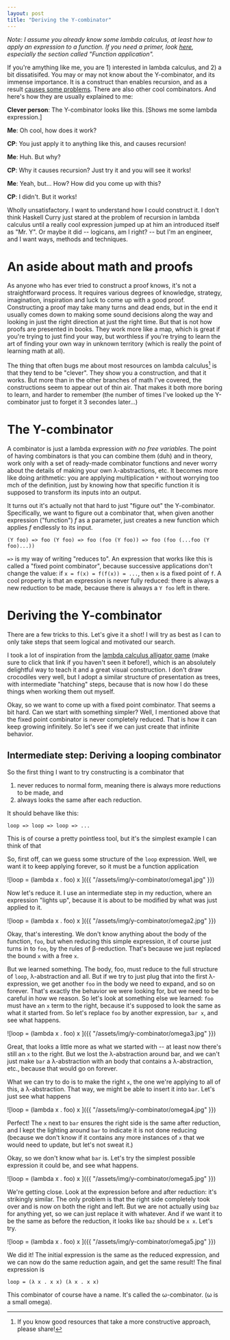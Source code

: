 ```yaml
---
layout: post
title: "Deriving the Y-combinator"
---
```

*Note: I assume you already know some lambda calculus, at least how to apply an expression to a function. If you need a primer, look [here](https://ebzzry.io/en/lambda-calculus/), especially the section called "Function application".*

If you're amything like me, you are 1) interested in lambda calculus, and 2) a
bit dissatisifed. You may or may not know about the Y-combinator, and its
immense importance. It is a construct than enables recursion, and as a result [causes some problems](https://en.wikipedia.org/wiki/Curry%27s_paradox#Lambda_calculus). There are also
other cool combinators. And here's how they are usually explained to me:

**Clever person**: The Y-combinator looks like this. [Shows me some lambda expression.]

**Me**: Oh cool, how does it work?

**CP**: You just apply it to anything like this, and causes recursion!

**Me**: Huh. But why?

**CP**: Why it causes recursion? Just try it and you will see it works!

**Me**: Yeah, but... How? How did you come up with this?

**CP**: I didn't. But it works!

Wholly unsatisfactory. I want to understand how I could construct it. I don't
think Haskell Curry just stared at the problem of recursion in lambda calculus
until a really cool expression jumped up at him an introduced itself as "Mr. Y".
Or maybe it did -- logicans, am I right? -- but I'm an engineer, and I want ways,
methods and techniques.


An aside about math and proofs
===

As anyone who has ever tried to construct a proof knows, it's
not a straightforward process. It requires various degrees of knowledge,
strategy, imagination, inspiration and luck to come up with a good proof.
Constructing a proof may take many turns and dead ends, but in the end it
usually comes down to making some sound decisions along the way and
looking in just the right direction at just the right time. But that is not how
proofs are presented in books. They work more like a map, which is great if
you're trying to just find your way, but worthless if you're trying to learn the
art of finding your own way in unknown territory (which is really the point of
learning math at all).

The thing that often bugs me about most resources on lambda calculus[^resources]
is that they tend to be "clever". They show you a construction, and that it
works. But more than in the other branches of math I've covered, the
constructions seem to appear out of thin air. That makes it both more boring to
learn, and harder to remember (the number of times I've looked up the
Y-combinator just to forget it 3 secondes later...)

The Y-combinator
===

A combinator is just a lambda expression *with no free variables*. The point of
having combinators is that you can combine them (duh) and in theory, work only
with a set of ready-made combinator functions and never worry about the details
of making your own λ-abstractions, etc. It becomes more like doing
arithmetic: you are applying multiplication `*` without worrying too mch of the
definition, just by knowing how that specific function it is supposed to
transform its inputs into an output.

It turns out it's actually not that hard to just "figure out" the Y-combinator.
Specifically, we want to figure out a combinator that, when
given another expression ("function") *f* as a parameter, just creates a new
function which applies *f* endlessly to its input.

```
(Y foo) => foo (Y foo) => foo (foo (Y foo)) => foo (foo (...foo (Y foo)...))
```

`=>` is my way of writing "reduces to". An expression that works like this is
called a "fixed point combinator", because successive applications don't
change the value: if `x = f(x) = f(f(x)) = ...`, then `x` is a fixed point of `f`.
A cool property is that an expression is never fully reduced: there is always a
new reduction to be made, because there is always a `Y foo` left in there.


Deriving the Y-combinator
==

There are a few tricks to this. Let's give it a shot! I will try as best
as I can to only take steps that seem logical and motivated our search.

 I took a lot of inspiration from the [lambda calculus alligator
 game](http://worrydream.com/AlligatorEggs/) (make sure to click that link if
 you haven't seen it before!), which
is an absolutely delightful way to teach it and a great visual construction. I
don't draw crocodiles very well, but I adopt a similar structure of
presentation as trees, with intermediate "hatching" steps, because that is now
how I do these things when working them out myself.

Okay, so we want to come up with a fixed point combinator. That seems a bit
hard. Can we start with something simpler? Well, I mentioned above that the
fixed point combinator is never completely reduced. That is how it can keep
growing infinitely. So let's see if we can just create that infinite behavior.

Intermediate step: Deriving a looping combinator
--

So the first thing I want to try constructing is a combinator that
1. never reduces to normal form, meaning there is always more reductions to be made, and
2. always looks the same after each reduction.

It should behave like this:

```
loop => loop => loop => ...
```

This is of course a pretty pointless tool, but it's the simplest example I can think of that 

So, first off, can we guess some structure of the `loop` expression. Well, we
want it to keep applying forever, so it must be a function application

![loop = (lambda x . foo) x ]({{ "/assets/img/y-combinator/omega1.jpg" }})

Now let's reduce it. I use an intermediate step in my reduction, where an expression "lights up", because it is about to be modified by what was just applied to it.

![loop = (lambda x . foo) x ]({{ "/assets/img/y-combinator/omega2.jpg" }})

Okay, that's interesting. We don't know anything about the body of the function,
`foo`, but when reducing this simple expression, it of course just turns in to
`foo`, by the rules of β-reduction. That's because we just replaced the bound
`x` with a free `x`.

But we learned something. The body, foo, must reduce to the full structure of
`loop`, λ-abstraction and all. But if we try to just plug that into the first
λ-expression, we get another `foo` in the body we need to expand, and so on
forever. That's exactly the behavior we were looking for, but we need to be
careful in how we reason. So let's look at something else we learned: `foo` must have an `x` term to the right, because it's supposed to look the same as what it started from. So let's replace `foo` by another expression, `bar x`, and see what happens.

![loop = (lambda x . foo) x ]({{ "/assets/img/y-combinator/omega3.jpg" }})

Great, that looks a little more as what we started with -- at least now there's still an `x` to the right. But we lost the λ-abstraction around bar, and we can't just make `bar` a λ-abstraction with an body that contains a λ-abstraction, etc., because that would go on forever.

What we can try to do is to make the right `x`, the one we're applying to all of
this, a λ-abstraction. That way, we might be able to insert it into `bar`. Let's
just see what happens

![loop = (lambda x . foo) x ]({{ "/assets/img/y-combinator/omega4.jpg" }})

Perfect! The `x` next to `bar` ensures the right side is the same after
reduction, and I kept the lighting around `bar` to indicate it is not done
reducing (because we don't know if it contains any more instances of `x` that we
would need to update, but let's not sweat it.)

Okay, so we don't know what `bar` is. Let's try the simplest possible
expression it could be, and see what happens.

![loop = (lambda x . foo) x ]({{ "/assets/img/y-combinator/omega5.jpg" }})

We're getting close. Look at the expression before and after reduction: it's
strikingly similar. The only problem is that the right side completely took over
and is now on both the right and left. But we are not actually using `baz` for
anything yet, so we can just replace it with whatever. And if we want it to be
the same as before the reduction, it looks like `baz` should be `x x`. Let's try.

![loop = (lambda x . foo) x ]({{ "/assets/img/y-combinator/omega5.jpg" }})

We did it! The initial expression is the same as the reduced expression, and we
can now do the same reduction again, and get the same result! The final
expression is

```
loop = (λ x . x x) (λ x . x x)
```

This combinator of course have a name. It's called the ω-combinator. (ω is a small omega).


[^resources]: If you know good resources that take a more constructive approach, please share!

